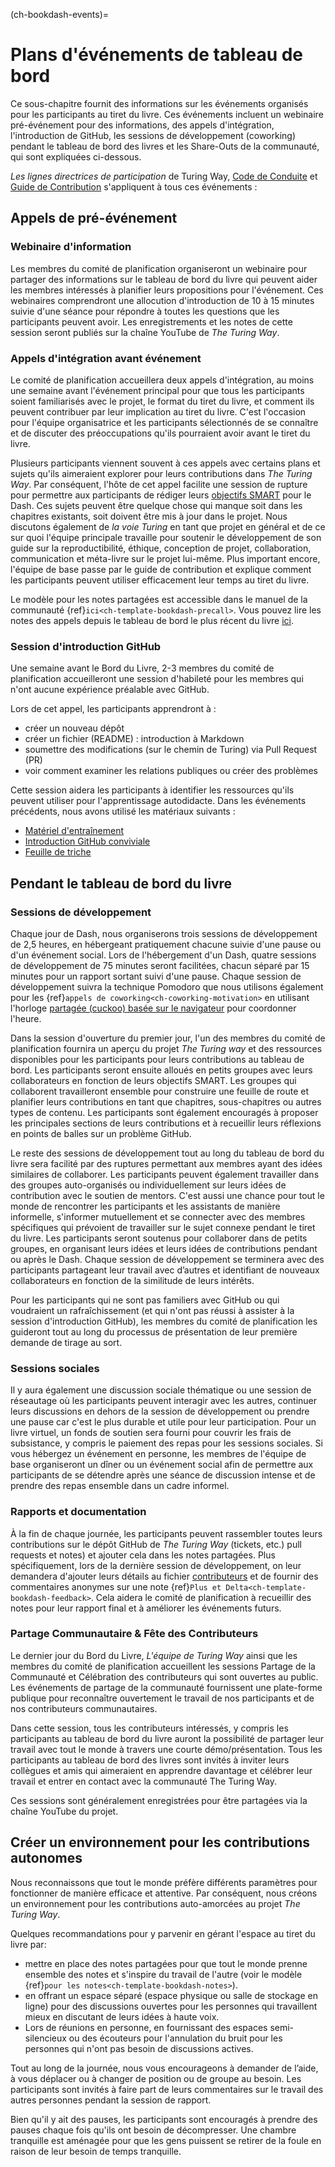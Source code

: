 (ch-bookdash-events)=
# Plans d'événements de tableau de bord

Ce sous-chapitre fournit des informations sur les événements organisés pour les participants au tiret du livre. Ces événements incluent un webinaire pré-événement pour des informations, des appels d'intégration, l'introduction de GitHub, les sessions de développement (coworking) pendant le tableau de bord des livres et les Share-Outs de la communauté, qui sont expliquées ci-dessous.

_Les lignes directrices de participation_ de Turing Way, [Code de Conduite](https://the-turing-way.netlify.app/community-handbook/coc.html) et [Guide de Contribution](https://github.com/alan-turing-institute/the-turing-way/blob/main/CONTRIBUTING.md) s'appliquent à tous ces événements :

## Appels de pré-événement

### Webinaire d'information

Les membres du comité de planification organiseront un webinaire pour partager des informations sur le tableau de bord du livre qui peuvent aider les membres intéressés à planifier leurs propositions pour l'événement. Ces webinaires comprendront une allocution d'introduction de 10 à 15 minutes suivie d'une séance pour répondre à toutes les questions que les participants peuvent avoir. Les enregistrements et les notes de cette session seront publiés sur la chaîne YouTube de _The Turing Way_.

### Appels d'intégration avant événement

Le comité de planification accueillera deux appels d'intégration, au moins une semaine avant l'événement principal pour que tous les participants soient familiarisés avec le projet, le format du tiret du livre, et comment ils peuvent contribuer par leur implication au tiret du livre. C'est l'occasion pour l'équipe organisatrice et les participants sélectionnés de se connaître et de discuter des préoccupations qu'ils pourraient avoir avant le tiret du livre.

Plusieurs participants viennent souvent à ces appels avec certains plans et sujets qu'ils aimeraient explorer pour leurs contributions dans _The Turing Way_. Par conséquent, l'hôte de cet appel facilite une session de rupture pour permettre aux participants de rédiger leurs [objectifs SMART](https://www.atlassian.com/blog/productivity/how-to-write-smart-goals) pour le Dash. Ces sujets peuvent être quelque chose qui manque soit dans les chapitres existants, soit doivent être mis à jour dans le projet. Nous discutons également de _la voie Turing_ en tant que projet en général et de ce sur quoi l'équipe principale travaille pour soutenir le développement de son guide sur la reproductibilité, éthique, conception de projet, collaboration, communication et méta-livre sur le projet lui-même. Plus important encore, l'équipe de base passe par le guide de contribution et explique comment les participants peuvent utiliser efficacement leur temps au tiret du livre.

Le modèle pour les notes partagées est accessible dans le manuel de la communauté {ref}`ici<ch-template-bookdash-precall>`. Vous pouvez lire les notes des appels depuis le tableau de bord le plus récent du livre [ici](https://hackmd.io/@turingway).

### Session d'introduction GitHub

Une semaine avant le Bord du Livre, 2-3 membres du comité de planification accueilleront une session d'habileté pour les membres qui n'ont aucune expérience préalable avec GitHub.

Lors de cet appel, les participants apprendront à :
- créer un nouveau dépôt
- créer un fichier (README) : introduction à Markdown
- soumettre des modifications (sur le chemin de Turing) via Pull Request (PR)
- voir comment examiner les relations publiques ou créer des problèmes

Cette session aidera les participants à identifier les ressources qu'ils peuvent utiliser pour l'apprentissage autodidacte. Dans les événements précédents, nous avons utilisé les matériaux suivants :
- [Matériel d'entraînement](https://malvikasharan.github.io/developing_collaborative_document)
- [Introduction GitHub conviviale](https://docs.google.com/presentation/d/e/2PACX-1vR-Qu4kYulSMGnnAHH9-OonNiLkaJrsolEecEkt0VD5_3PmKWePmiSQwxK3QHoq5gNsL-MJKowmgsAx/pub?start=false&loop=false&delayms=3000)
- [Feuille de triche](https://guides.github.com/pdfs/markdown-cheatsheet-online.pdf)

## Pendant le tableau de bord du livre

### Sessions de développement

Chaque jour de Dash, nous organiserons trois sessions de développement de 2,5 heures, en hébergeant pratiquement chacune suivie d'une pause ou d'un événement social. Lors de l'hébergement d'un Dash, quatre sessions de développement de 75 minutes seront facilitées, chacun séparé par 15 minutes pour un rapport sortant suivi d'une pause. Chaque session de développement suivra la technique Pomodoro que nous utilisons également pour les {ref}`appels de coworking<ch-coworking-motivation>` en utilisant l'horloge [partagée (cuckoo) basée sur le navigateur](https://cuckoo.team/tw-bookdash) pour coordonner l'heure.

Dans la session d'ouverture du premier jour, l'un des membres du comité de planification fournira un aperçu du projet _The Turing way_ et des ressources disponibles pour les participants pour leurs contributions au tableau de bord. Les participants seront ensuite alloués en petits groupes avec leurs collaborateurs en fonction de leurs objectifs SMART. Les groupes qui collaborent travailleront ensemble pour construire une feuille de route et planifier leurs contributions en tant que chapitres, sous-chapitres ou autres types de contenu. Les participants sont également encouragés à proposer les principales sections de leurs contributions et à recueillir leurs réflexions en points de balles sur un problème GitHub.

Le reste des sessions de développement tout au long du tableau de bord du livre sera facilité par des ruptures permettant aux membres ayant des idées similaires de collaborer. Les participants peuvent également travailler dans des groupes auto-organisés ou individuellement sur leurs idées de contribution avec le soutien de mentors. C'est aussi une chance pour tout le monde de rencontrer les participants et les assistants de manière informelle, s'informer mutuellement et se connecter avec des membres spécifiques qui prévoient de travailler sur le sujet connexe pendant le tiret du livre. Les participants seront soutenus pour collaborer dans de petits groupes, en organisant leurs idées et leurs idées de contributions pendant ou après le Dash. Chaque session de développement se terminera avec des participants partageant leur travail avec d’autres et identifiant de nouveaux collaborateurs en fonction de la similitude de leurs intérêts.

Pour les participants qui ne sont pas familiers avec GitHub ou qui voudraient un rafraîchissement (et qui n'ont pas réussi à assister à la session d'introduction GitHub), les membres du comité de planification les guideront tout au long du processus de présentation de leur première demande de tirage au sort.

### Sessions sociales

Il y aura également une discussion sociale thématique ou une session de réseautage où les participants peuvent interagir avec les autres, continuer leurs discussions en dehors de la session de développement ou prendre une pause car c'est le plus durable et utile pour leur participation. Pour un livre virtuel, un fonds de soutien sera fourni pour couvrir les frais de subsistance, y compris le paiement des repas pour les sessions sociales. Si vous hébergez un événement en personne, les membres de l'équipe de base organiseront un dîner ou un événement social afin de permettre aux participants de se détendre après une séance de discussion intense et de prendre des repas ensemble dans un cadre informel.

### Rapports et documentation

À la fin de chaque journée, les participants peuvent rassembler toutes leurs contributions sur le dépôt GitHub de _The Turing Way_ (tickets, etc.) pull requests et notes) et ajouter cela dans les notes partagées. Plus spécifiquement, lors de la dernière session de développement, on leur demandera d'ajouter leurs détails au fichier [contributeurs](https://github.com/alan-turing-institute/the-turing-way/tree/book-dash-chapter/contributors.md) et de fournir des commentaires anonymes sur une note {ref}`Plus et Delta<ch-template-bookdash-feedback>`. Cela aidera le comité de planification à recueillir des notes pour leur rapport final et à améliorer les événements futurs.

### Partage Communautaire & Fête des Contributeurs

Le dernier jour du Bord du Livre, _L'équipe de Turing Way_ ainsi que les membres du comité de planification accueillent les sessions Partage de la Communauté et Célébration des contributeurs qui sont ouvertes au public. Les événements de partage de la communauté fournissent une plate-forme publique pour reconnaître ouvertement le travail de nos participants et de nos contributeurs communautaires.

Dans cette session, tous les contributeurs intéressés, y compris les participants au tableau de bord du livre auront la possibilité de partager leur travail avec tout le monde à travers une courte démo/présentation. Tous les participants au tableau de bord des livres sont invités à inviter leurs collègues et amis qui aimeraient en apprendre davantage et célébrer leur travail et entrer en contact avec la communauté The Turing Way.

Ces sessions sont généralement enregistrées pour être partagées via la chaîne YouTube du projet.

## Créer un environnement pour les contributions autonomes

Nous reconnaissons que tout le monde préfère différents paramètres pour fonctionner de manière efficace et attentive. Par conséquent, nous créons un environnement pour les contributions auto-amorcées au projet _The Turing Way_.

Quelques recommandations pour y parvenir en gérant l'espace au tiret du livre par:
- mettre en place des notes partagées pour que tout le monde prenne ensemble des notes et s'inspire du travail de l'autre (voir le modèle {ref}`pour les notes<ch-template-bookdash-notes>`).
- en offrant un espace séparé (espace physique ou salle de stockage en ligne) pour des discussions ouvertes pour les personnes qui travaillent mieux en discutant de leurs idées à haute voix.
- Lors de réunions en personne, en fournissant des espaces semi-silencieux ou des écouteurs pour l'annulation du bruit pour les personnes qui n'ont pas besoin de discussions actives.

Tout au long de la journée, nous vous encourageons à demander de l’aide, à vous déplacer ou à changer de position ou de groupe au besoin. Les participants sont invités à faire part de leurs commentaires sur le travail des autres personnes pendant la session de rapport.

Bien qu'il y ait des pauses, les participants sont encouragés à prendre des pauses chaque fois qu'ils ont besoin de décompresser. Une chambre tranquille est aménagée pour que les gens puissent se retirer de la foule en raison de leur besoin de temps tranquille.
